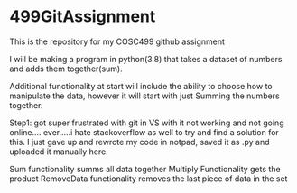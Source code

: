 # 499GitAssignment
This is the repository for my COSC499 github assignment

I will be making a program in python(3.8) that takes a dataset of numbers and adds them together(sum).

Additional functionality at start will include the ability to choose how to manipulate the data, however it will start with just Summing the numbers together.

Step1: got super frustrated with git in VS with it not working and not going online.... ever.....i hate stackoverflow as well to try and find a solution for this. I just gave up and rewrote my code in notpad, saved it as .py and uploaded it manually here.

Sum functionality summs all data together
Multiply Functionality gets the product
RemoveData functionality removes the last piece of data in the set
